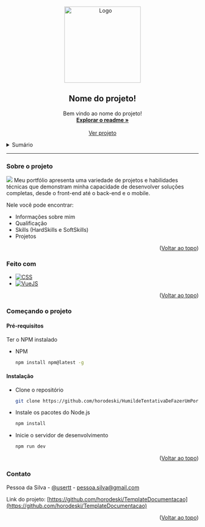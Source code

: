 <a name="readme-top"></a>
<!-- PROJECT LOGO -->
<br />
<div align="center">
  <a href="https://github.com/horodeski/HumildeTentativaDeFazerUmPortfolio">
    <img src="src/assets/img/logo.png" alt="Logo" width="200" height="200">
  </a>

  <h2 align="center">Nome do projeto!</h2>

  <p align="center">
    Bem vindo ao nome do projeto!
    <br />
    <a href="https://github.com/horodeski/TemplateDocumentacao"><strong>Explorar o readme »</strong></a>
    <br />
    <br />
    <a href="https://github.com/horodeski/TemplateDocumentacao">Ver projeto</a>
  </p>
</div>



<!-- TABLE OF CONTENTS -->
<details>
  <summary>Sumário</summary>
  <ol>
    <li>
      <a href="#sobre-o-projeto">Sobre o projeto</a>
      <ul>
        <li><a href="#feito-com">Feito com</a></li>
      </ul>
    </li>
    <li>
      <a href="#comencando-o-projeto">Começando o projeto</a>
      <ul>
        <li><a href="#prerequisitos">Pré-requisitos</a></li>
        <li><a href="#instalacao">Instalação</a></li>
      </ul>
    </li>
    <li><a href="#contato">Contato</a></li>
  </ol>
</details>

<hr>

<!-- ABOUT THE PROJECT -->
### Sobre o projeto

<img src="src/assets/img/Captura de tela de 2023-05-12 21-39-54.png"> 
Meu portfólio apresenta uma variedade de projetos e habilidades técnicas que demonstram minha capacidade de desenvolver soluções completas, desde o front-end até o back-end e o mobile.

Nele você pode encontrar:
* Informações sobre mim
* Qualificação
* Skills (HardSkills e SoftSkills)
* Projetos


<p align="right">(<a href="#readme-top">Voltar ao topo</a>)</p>



### Feito com

  * <a href="https://github.com/horodeski?tab=repositories" target="_blank"><img alt="CSS"
    src="https://img.shields.io/badge/-CSS-1572B6?style=flat-square&logo=CSS3&logoColor=white">
    </a>
  * <a href="https://github.com/horodeski?tab=repositories" target="_blank"><img alt="VueJS"
    src="https://img.shields.io/badge/-VueJS-40b684?logo=vue.js&logoColor=white&style=flat-square">
    </a>


<p align="right">(<a href="#readme-top">Voltar ao topo</a>)</p>



<!-- GETTING STARTED -->
### Começando o projeto

#### Pré-requisitos
Ter o NPM instalado

* NPM
  ```sh
  npm install npm@latest -g
  ```

#### Instalação


* Clone o repositório
   ```sh
   git clone https://github.com/horodeski/HumildeTentativaDeFazerUmPortfolio
   ```

* Instale os pacotes do Node.js
  ```sh
  npm install
  ```

* Inicie o servidor de desenvolvimento

  ```sh
  npm run dev
  ```

<p align="right">(<a href="#readme-top">Voltar ao topo</a>)</p>

<!-- CONTACT -->
### Contato

Pessoa da Silva - [@usertt](https://twitter.com) - pessoa.silva@gmail.com

Link do projeto: [https://github.com/horodeski/TemplateDocumentacao](https://github.com/horodeski/TemplateDocumentacao)

<p align="right">(<a href="#readme-top">Voltar ao topo</a>)</p>
